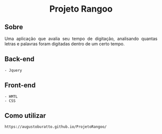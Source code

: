 <h1 align="center">
     Projeto Rangoo
</h1>

## Sobre
<p align="justify">
    Uma aplicação que avalia seu tempo de digitação, analisando quantas letras e palavras foram digitadas dentro de um certo tempo.
</p>

## Back-end
```
- Jquery
```

## Front-end
```
- HMTL
- CSS
```

## Como utilizar
```
https://augustoburatto.github.io/ProjetoRangoo/
```